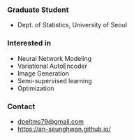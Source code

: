 ### Graduate Student
- Dept. of Statistics, University of Seoul

### Interested in
- Neural Network Modeling
- Variational AutoEncoder
- Image Generation
- Semi-supervised learning
- Optimization

### Contact
- dpeltms79@gmail.com
- https://an-seunghwan.github.io/
